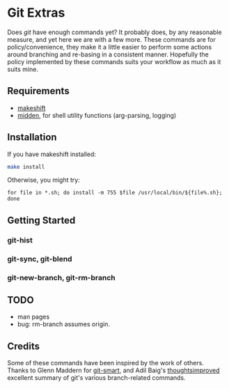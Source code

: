 # Git Extras

Does *git* have enough commands yet?  It probably does, by any reasonable
measure, and yet here we are with a few more.  These commands are
for policy/convenience, they make it a little easier to perform some actions
around branching and re-basing in a consistent manner.  Hopefully the policy
implemented by these commands suits your workflow as much as it suits mine.

## Requirements

 * [makeshift](https://github.com/tim-rose/makeshift)
 * [midden](https://github.com/tim-rose/midden), for shell utility functions (arg-parsing, logging)

## Installation

If you have makeshift installed:

```bash
make install
```

Otherwise, you might try:
```
for file in *.sh; do install -m 755 $file /usr/local/bin/${file%.sh}; done
```

## Getting Started

### git-hist
### git-sync, git-blend
### git-new-branch, git-rm-branch

## TODO

 * man pages
 * bug: rm-branch assumes origin.

## Credits

Some of these commands have been inspired by the work of others.  Thanks to 
Glenn Maddern for [git-smart](https://github.com/geelen/git-smart),
and Adil Baig's 
[thoughtsimproved](https://thoughtsimproved.wordpress.com/2014/12/21/more-git-branches)
excellent summary of git's various branch-related commands.
